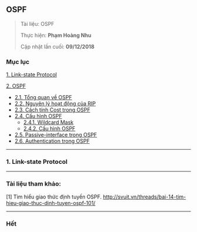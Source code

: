 ## OSPF

> Tài liệu: OSPF
> 
> Thực hiện: **Phạm Hoàng Nhu**
> 
> Cập nhật lần cuối: **09/12/2018**

### Mục lục
[1. Link-state Protocol](#linkstateprotocol)

[2. OSPF](#ospf)
- [2.1. Tổng quan về OSPF](#tongquanveospf)
- [2.2. Nguyên lý hoạt động của RIP](#nguyenlyhoatdong)
- [2.3. Cách tính Cost trong OSPF](#cost)
- [2.4. Cấu hình OSPF](#cauhinh)
	+ [2.4.1. Wildcard Mask](#wildcardmask)
	+ [2.4.2. Cấu hình OSPF](#cauhinhospf)
- [2.5. Passive-interface trong OSPF](#passiveinterface)
- [2.6. Authentication trong OSPF](#authentication)

---

<a name="linkstateprotocol"></a>
### 1. Link-state Protocol

---

### Tài liệu tham khảo:

[1] Tìm hiểu giao thức định tuyến OSPF. http://svuit.vn/threads/bai-14-tim-hieu-giao-thuc-dinh-tuyen-ospf-101/



---

### Hết



